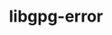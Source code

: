 ---
title: "libgpg-error"
layout: cache
categories: [package, develop-2024-10-27]
meta: {"versions": ["1.50"], "compilers": ["gcc@=11.4.0", "gcc@=7.3.1", "gcc@=7.5.0", "gcc@=9.4.0", "oneapi@=2024.2.1"], "oss": ["amzn2", "ubuntu18.04", "ubuntu20.04", "ubuntu22.04"], "platforms": ["linux"], "targets": ["aarch64", "neoverse_n1", "neoverse_v1", "neoverse_v2", "ppc64le", "x86_64_v3"], "stacks": ["aws-isc", "aws-isc-aarch64", "e4s", "e4s-neoverse-v2", "e4s-neoverse_v1", "e4s-oneapi", "e4s-power", "radiuss", "root", "tutorial"], "num_specs": 10, "num_specs_by_stack": {"root": 10, "aws-isc-aarch64": 2, "aws-isc": 1, "radiuss": 1, "e4s-power": 1, "e4s-neoverse_v1": 1, "e4s-neoverse-v2": 1, "e4s": 1, "tutorial": 1, "e4s-oneapi": 1}}
spec_details: [{"hash": "5wc7bsncj3gpd6lw2rc2lbb4tweerdxx", "compiler": "gcc@=7.3.1", "versions": ["1.50"], "os": "amzn2", "platform": "linux", "target": "aarch64", "variants": ["build_system=autotools", "patches=0b2a0ff"], "stacks": ["root", "aws-isc-aarch64"], "size": "-", "tarball": "https://binaries.spack.io/develop-2024-10-27/build_cache/linux-amzn2-aarch64/gcc-7.3.1/libgpg-error-1.50/linux-amzn2-aarch64-gcc-7.3.1-libgpg-error-1.50-5wc7bsncj3gpd6lw2rc2lbb4tweerdxx.spack"}, {"hash": "veqbgruipao64kzu7p4fk53bj6kkyp6r", "compiler": "gcc@=7.3.1", "versions": ["1.50"], "os": "amzn2", "platform": "linux", "target": "neoverse_n1", "variants": ["build_system=autotools", "patches=0b2a0ff"], "stacks": ["root", "aws-isc-aarch64"], "size": "-", "tarball": "https://binaries.spack.io/develop-2024-10-27/build_cache/linux-amzn2-neoverse_n1/gcc-7.3.1/libgpg-error-1.50/linux-amzn2-neoverse_n1-gcc-7.3.1-libgpg-error-1.50-veqbgruipao64kzu7p4fk53bj6kkyp6r.spack"}, {"hash": "xgzpdtcnkyt57v3gvvskiel52mverhu2", "compiler": "gcc@=7.3.1", "versions": ["1.50"], "os": "amzn2", "platform": "linux", "target": "x86_64_v3", "variants": ["build_system=autotools", "patches=0b2a0ff"], "stacks": ["root", "aws-isc"], "size": "-", "tarball": "https://binaries.spack.io/develop-2024-10-27/build_cache/linux-amzn2-x86_64_v3/gcc-7.3.1/libgpg-error-1.50/linux-amzn2-x86_64_v3-gcc-7.3.1-libgpg-error-1.50-xgzpdtcnkyt57v3gvvskiel52mverhu2.spack"}, {"hash": "ozwxbepw4xebs2snkogdxjakdajtptj2", "compiler": "gcc@=7.5.0", "versions": ["1.50"], "os": "ubuntu18.04", "platform": "linux", "target": "x86_64_v3", "variants": ["build_system=autotools", "patches=0b2a0ff"], "stacks": ["root", "radiuss"], "size": "-", "tarball": "https://binaries.spack.io/develop-2024-10-27/build_cache/linux-ubuntu18.04-x86_64_v3/gcc-7.5.0/libgpg-error-1.50/linux-ubuntu18.04-x86_64_v3-gcc-7.5.0-libgpg-error-1.50-ozwxbepw4xebs2snkogdxjakdajtptj2.spack"}, {"hash": "tu23a3djtlzxxpcsooftiil4ijngdpnf", "compiler": "gcc@=9.4.0", "versions": ["1.50"], "os": "ubuntu20.04", "platform": "linux", "target": "ppc64le", "variants": ["build_system=autotools", "patches=0b2a0ff"], "stacks": ["root", "e4s-power"], "size": "-", "tarball": "https://binaries.spack.io/develop-2024-10-27/build_cache/linux-ubuntu20.04-ppc64le/gcc-9.4.0/libgpg-error-1.50/linux-ubuntu20.04-ppc64le-gcc-9.4.0-libgpg-error-1.50-tu23a3djtlzxxpcsooftiil4ijngdpnf.spack"}, {"hash": "b4ecokeysqrrsg53h3ecju7twuadybe6", "compiler": "gcc@=11.4.0", "versions": ["1.50"], "os": "ubuntu22.04", "platform": "linux", "target": "neoverse_v1", "variants": ["build_system=autotools", "patches=0b2a0ff"], "stacks": ["root", "e4s-neoverse_v1"], "size": "-", "tarball": "https://binaries.spack.io/develop-2024-10-27/build_cache/linux-ubuntu22.04-neoverse_v1/gcc-11.4.0/libgpg-error-1.50/linux-ubuntu22.04-neoverse_v1-gcc-11.4.0-libgpg-error-1.50-b4ecokeysqrrsg53h3ecju7twuadybe6.spack"}, {"hash": "pjwigxjmkazw3jpebc6i66et2do3uumz", "compiler": "gcc@=11.4.0", "versions": ["1.50"], "os": "ubuntu22.04", "platform": "linux", "target": "neoverse_v2", "variants": ["build_system=autotools", "patches=0b2a0ff"], "stacks": ["root", "e4s-neoverse-v2"], "size": "-", "tarball": "https://binaries.spack.io/develop-2024-10-27/build_cache/linux-ubuntu22.04-neoverse_v2/gcc-11.4.0/libgpg-error-1.50/linux-ubuntu22.04-neoverse_v2-gcc-11.4.0-libgpg-error-1.50-pjwigxjmkazw3jpebc6i66et2do3uumz.spack"}, {"hash": "yls6cjcw7xrmc5cfmtv4oitsomrvs4ne", "compiler": "gcc@=11.4.0", "versions": ["1.50"], "os": "ubuntu22.04", "platform": "linux", "target": "x86_64_v3", "variants": ["build_system=autotools", "patches=0b2a0ff"], "stacks": ["e4s", "root"], "size": "-", "tarball": "https://binaries.spack.io/develop-2024-10-27/build_cache/linux-ubuntu22.04-x86_64_v3/gcc-11.4.0/libgpg-error-1.50/linux-ubuntu22.04-x86_64_v3-gcc-11.4.0-libgpg-error-1.50-yls6cjcw7xrmc5cfmtv4oitsomrvs4ne.spack"}, {"hash": "3m2odek3syvlnadna73q4bktwtea4o3q", "compiler": "gcc@=11.4.0", "versions": ["1.50"], "os": "ubuntu22.04", "platform": "linux", "target": "x86_64_v3", "variants": ["build_system=autotools", "patches=0b2a0ff"], "stacks": ["root", "tutorial"], "size": "-", "tarball": "https://binaries.spack.io/develop-2024-10-27/build_cache/linux-ubuntu22.04-x86_64_v3/gcc-11.4.0/libgpg-error-1.50/linux-ubuntu22.04-x86_64_v3-gcc-11.4.0-libgpg-error-1.50-3m2odek3syvlnadna73q4bktwtea4o3q.spack"}, {"hash": "2za7vljekfkpclt2m5k3abchvoh5vg3q", "compiler": "oneapi@=2024.2.1", "versions": ["1.50"], "os": "ubuntu22.04", "platform": "linux", "target": "x86_64_v3", "variants": ["build_system=autotools", "patches=0b2a0ff"], "stacks": ["root", "e4s-oneapi"], "size": "-", "tarball": "https://binaries.spack.io/develop-2024-10-27/build_cache/linux-ubuntu22.04-x86_64_v3/oneapi-2024.2.1/libgpg-error-1.50/linux-ubuntu22.04-x86_64_v3-oneapi-2024.2.1-libgpg-error-1.50-2za7vljekfkpclt2m5k3abchvoh5vg3q.spack"}]
---